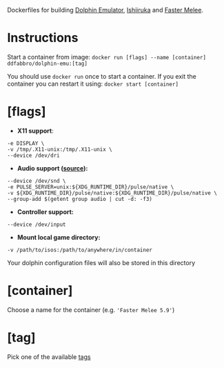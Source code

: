 Dockerfiles for building [Dolphin Emulator](https://wiki.dolphin-emu.org/index.php?title=Main_Page), [Ishiiruka](https://github.com/Tinob/Ishiiruka) and [Faster Melee](https://github.com/FasterMelee/Ishiiruka).

# Instructions

Start a container from image:
`docker run [flags] --name [container] ddfabbro/dolphin-emu:[tag]`

You should use `docker run` once to start a container. If you exit the container you can restart it using:
`docker start [container]`

# [flags]

- **X11 support**: 
```
-e DISPLAY \
-v /tmp/.X11-unix:/tmp/.X11-unix \
--device /dev/dri
```
- **Audio support ([source](https://github.com/jessfraz/dockerfiles/issues/85#issuecomment-299431931)):** 
```
--device /dev/snd \
-e PULSE_SERVER=unix:${XDG_RUNTIME_DIR}/pulse/native \
-v ${XDG_RUNTIME_DIR}/pulse/native:${XDG_RUNTIME_DIR}/pulse/native \
--group-add $(getent group audio | cut -d: -f3)
```
- **Controller support:**
 ```
 --device /dev/input
 ```
- **Mount local game directory:** 
```
-v /path/to/isos:/path/to/anywhere/in/container
```
Your dolphin configuration files will also be stored in this directory

# [container]

Choose a name for the container (e.g. `'Faster Melee 5.9'`)

# [tag]

Pick one of the available [tags](https://hub.docker.com/r/ddfabbro/dolphin-emu/tags/)
